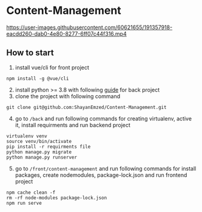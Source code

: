 # Content-Management




https://user-images.githubusercontent.com/60621655/191357918-eacdd260-dab0-4e80-8277-6ff07c44f316.mp4


## How to start
1. install vue/cli for front project
```
npm install -g @vue/cli
```
2. install python >= 3.8 with following [guide](https://www.python.org/downloads/) for back project
3. clone the project with following command
```
git clone git@github.com:ShayanEmzed/Content-Management.git
```
4. go to `/back` and run following commands for creating virtualenv, active it, install requirments and run backend project
```
virtualenv venv
source venv/bin/activate
pip install -r requirments file
python manage.py migrate
python manage.py runserver
```
5. go to `/front/content-management` and run following commands for install packages, create nodemodules, package-lock.json and run frontend project
```
npm cache clean -f
rm -rf node-modules package-lock.json
npm run serve
```




